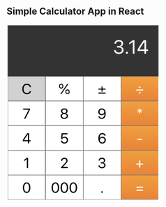 ## Simple Calculator App in React

<p>
  <img src="https://github.com/eminbayrak/simplecalculator/blob/master/public/scrshot.png" width="350" title="Simple calculatorin React">
</p>
